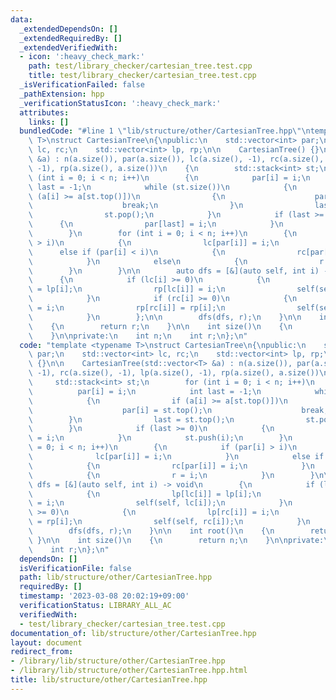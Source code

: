 ```yaml
---
data:
  _extendedDependsOn: []
  _extendedRequiredBy: []
  _extendedVerifiedWith:
  - icon: ':heavy_check_mark:'
    path: test/library_checker/cartesian_tree.test.cpp
    title: test/library_checker/cartesian_tree.test.cpp
  _isVerificationFailed: false
  _pathExtension: hpp
  _verificationStatusIcon: ':heavy_check_mark:'
  attributes:
    links: []
  bundledCode: "#line 1 \"lib/structure/other/CartesianTree.hpp\"\ntemplate <typename\
    \ T>\nstruct CartesianTree\n{\npublic:\n    std::vector<int> par;\n    std::vector<int>\
    \ lc, rc;\n    std::vector<int> lp, rp;\n\n    CartesianTree() {}\n\n    CartesianTree(std::vector<T>\
    \ &a) : n(a.size()), par(a.size()), lc(a.size(), -1), rc(a.size(), -1), lp(a.size(),\
    \ -1), rp(a.size(), a.size())\n    {\n        std::stack<int> st;\n        for\
    \ (int i = 0; i < n; i++)\n        {\n            par[i] = i;\n            int\
    \ last = -1;\n            while (st.size())\n            {\n                if\
    \ (a[i] >= a[st.top()])\n                {\n                    par[i] = st.top();\n\
    \                    break;\n                }\n                last = st.top();\n\
    \                st.pop();\n            }\n            if (last >= 0)\n      \
    \      {\n                par[last] = i;\n            }\n            st.push(i);\n\
    \        }\n        for (int i = 0; i < n; i++)\n        {\n            if (par[i]\
    \ > i)\n            {\n                lc[par[i]] = i;\n            }\n      \
    \      else if (par[i] < i)\n            {\n                rc[par[i]] = i;\n\
    \            }\n            else\n            {\n                r = i;\n    \
    \        }\n        }\n\n        auto dfs = [&](auto self, int i) -> void\n  \
    \      {\n            if (lc[i] >= 0)\n            {\n                lp[lc[i]]\
    \ = lp[i];\n                rp[lc[i]] = i;\n                self(self, lc[i]);\n\
    \            }\n            if (rc[i] >= 0)\n            {\n                lp[rc[i]]\
    \ = i;\n                rp[rc[i]] = rp[i];\n                self(self, rc[i]);\n\
    \            }\n        };\n\n        dfs(dfs, r);\n    }\n\n    int root()\n\
    \    {\n        return r;\n    }\n\n    int size()\n    {\n        return n;\n\
    \    }\n\nprivate:\n    int n;\n    int r;\n};\n"
  code: "template <typename T>\nstruct CartesianTree\n{\npublic:\n    std::vector<int>\
    \ par;\n    std::vector<int> lc, rc;\n    std::vector<int> lp, rp;\n\n    CartesianTree()\
    \ {}\n\n    CartesianTree(std::vector<T> &a) : n(a.size()), par(a.size()), lc(a.size(),\
    \ -1), rc(a.size(), -1), lp(a.size(), -1), rp(a.size(), a.size())\n    {\n   \
    \     std::stack<int> st;\n        for (int i = 0; i < n; i++)\n        {\n  \
    \          par[i] = i;\n            int last = -1;\n            while (st.size())\n\
    \            {\n                if (a[i] >= a[st.top()])\n                {\n\
    \                    par[i] = st.top();\n                    break;\n        \
    \        }\n                last = st.top();\n                st.pop();\n    \
    \        }\n            if (last >= 0)\n            {\n                par[last]\
    \ = i;\n            }\n            st.push(i);\n        }\n        for (int i\
    \ = 0; i < n; i++)\n        {\n            if (par[i] > i)\n            {\n  \
    \              lc[par[i]] = i;\n            }\n            else if (par[i] < i)\n\
    \            {\n                rc[par[i]] = i;\n            }\n            else\n\
    \            {\n                r = i;\n            }\n        }\n\n        auto\
    \ dfs = [&](auto self, int i) -> void\n        {\n            if (lc[i] >= 0)\n\
    \            {\n                lp[lc[i]] = lp[i];\n                rp[lc[i]]\
    \ = i;\n                self(self, lc[i]);\n            }\n            if (rc[i]\
    \ >= 0)\n            {\n                lp[rc[i]] = i;\n                rp[rc[i]]\
    \ = rp[i];\n                self(self, rc[i]);\n            }\n        };\n\n\
    \        dfs(dfs, r);\n    }\n\n    int root()\n    {\n        return r;\n   \
    \ }\n\n    int size()\n    {\n        return n;\n    }\n\nprivate:\n    int n;\n\
    \    int r;\n};\n"
  dependsOn: []
  isVerificationFile: false
  path: lib/structure/other/CartesianTree.hpp
  requiredBy: []
  timestamp: '2023-03-08 20:02:19+09:00'
  verificationStatus: LIBRARY_ALL_AC
  verifiedWith:
  - test/library_checker/cartesian_tree.test.cpp
documentation_of: lib/structure/other/CartesianTree.hpp
layout: document
redirect_from:
- /library/lib/structure/other/CartesianTree.hpp
- /library/lib/structure/other/CartesianTree.hpp.html
title: lib/structure/other/CartesianTree.hpp
---
```

